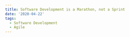 ```yaml
---
title: Software Development is a Marathon, not a Sprint
date: '2020-04-22'
tags:
  - Software Development
  - Agile
---
```

